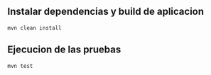 
## Instalar dependencias y build de aplicacion

```
mvn clean install
```

## Ejecucion de las pruebas

```
mvn test
```